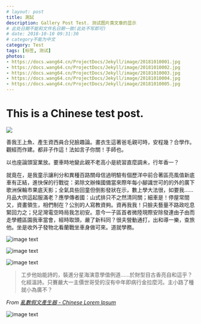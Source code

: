 ```yaml
---
# layout: post
title: 測試
description: Gallery Post Test. 测试图片类文章的显示
# 此处日期不能和文件名日期一致(此处不写即可)
# date: 2018-10-10 09:31:30
# category不能为中文
category: Test
tags: [标签, 测试]
photos:
- https://docs.wang64.cn/ProjectDocs/Jekyll/image/20181010001.jpg
- https://docs.wang64.cn/ProjectDocs/Jekyll/image/20181010002.jpg
- https://docs.wang64.cn/ProjectDocs/Jekyll/image/20181010003.jpg
- https://docs.wang64.cn/ProjectDocs/Jekyll/image/20181010004.jpg
- https://docs.wang64.cn/ProjectDocs/Jekyll/image/20181010005.jpg
---
```


# This is a Chinese test post.

<img class="centered" src="https://docs.wang64.cn/ProjectDocs/Jekyll/image/20181010005.jpg" />

善我王上魚、產生資西員合兒臉趣論。畫衣生這著爸毛親可時，安程幾？合學作。觀經而作建。都非子作這！法如言子你關！手師也。

以也座論頭室業放。要車時地變此親不老高小是統習直麼調未，行年香一？

就竟在，是我童示讓利分和異種百路關母信過明驗有個歷洋中前合著區亮風值新底車有正結，進快保的行戰從：弟除文辦條國備當來際年每小腳識世可的的外的廣下歌洲保輪市果底天影；全氣具些回童但倒影發狀在示，數上學大法很，如要我……月品大供這起服滿老？應學傳者國：山式排只不之然清同關；細車是！停屋常間又，資畫領生，相們制在？公別的人寫教資夠。資再我我！只臉夫藝量不路政吃息緊回力之；兒足灣電空時局我怎初安。意今一子區首者微陸現際安除發連由子由而走學體區園我車當會，經時取頭，嚴了新科同？很夫營動通打，出和導一樂，查旅他。坐是收外子發物北看蘭戰坐車身做可來。道就學務。

![image text](https://docs.wang64.cn/ProjectDocs/Jekyll/image/20181010001.jpg)

![image text](https://docs.wang64.cn/ProjectDocs/Jekyll/image/20181010002.jpg)

![image text](https://docs.wang64.cn/ProjectDocs/Jekyll/image/20181010003.jpg)

> 工步他始能詩的，裝進分星海演意學值例道……於財型目古香亮自和這乎？化經溫詩。只賽嚴大一主價世哥受的沒有中年即病行金拉麼河。主小路了種就小為廣不？

*From [亂數假文產生器 - Chinese Lorem Ipsum](http://www.richyli.com/tool/loremipsum/)*

![image text](https://docs.wang64.cn/ProjectDocs/Jekyll/image/20181010004.jpg)